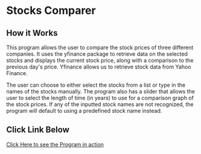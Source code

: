 # Stocks Comparer
## How it Works
This program allows the user to compare the stock prices of three different companies.
It uses the yfinance package to retrieve data on the selected stocks and displays the current stock price, 
along with a comparison to the previous day's price. Yfinance allows us to retrieve stock data from Yahoo Finance. 

The user can choose to either select the stocks from a list or type in the names of the stocks manually. 
The program also has a slider that allows the user to select the length of time (in years) to use for a comparison graph
of the stock prices. If any of the inputted stock names are not recognized, the program will default to using a 
predefined stock name instead.

## Click Link Below 
[Click Here to see the Program in action](https://itsnotrohit02-stocks-comparison-stocksapp-5lcvc7.streamlit.app/)

